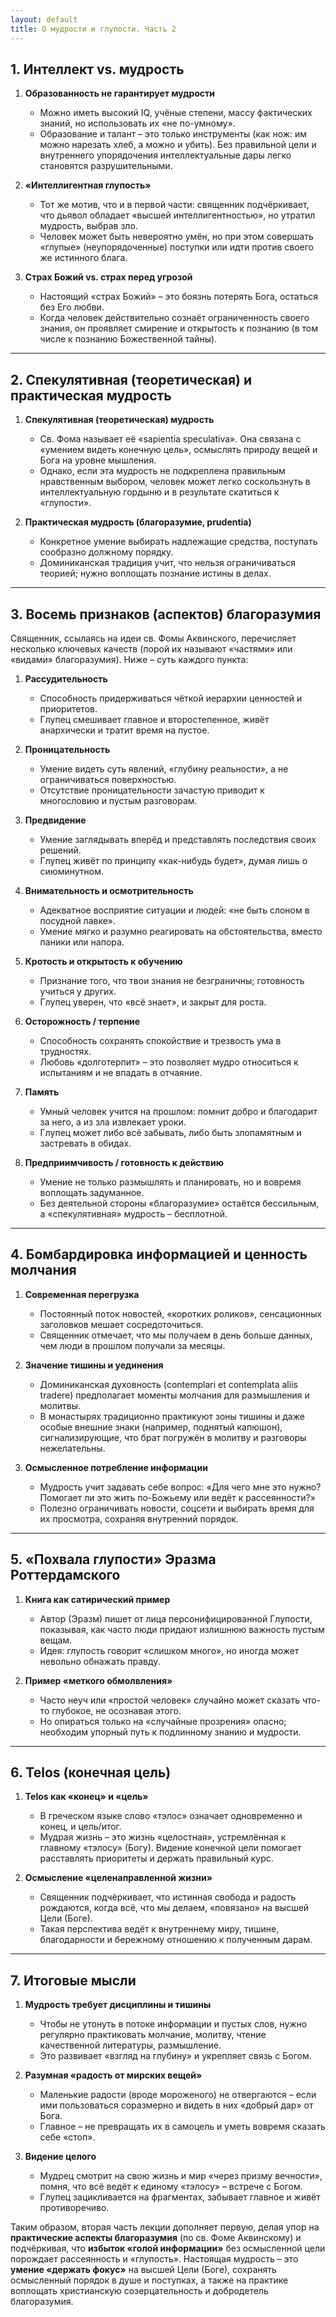 ```yaml
---
layout: default
title: О мудрости и глупости. Часть 2
---
```


## 1. Интеллект vs. мудрость

1. **Образованность не гарантирует мудрости**  
   - Можно иметь высокий IQ, учёные степени, массу фактических знаний, но использовать их «не по-умному».  
   - Образование и талант – это только инструменты (как нож: им можно нарезать хлеб, а можно и убить). Без правильной цели и внутреннего упорядочения интеллектуальные дары легко становятся разрушительными.

2. **«Интеллигентная глупость»**  
   - Тот же мотив, что и в первой части: священник подчёркивает, что дьявол обладает «высшей интеллигентностью», но утратил мудрость, выбрав зло.  
   - Человек может быть невероятно умён, но при этом совершать «глупые» (неупорядоченные) поступки или идти против своего же истинного блага.

3. **Страх Божий vs. страх перед угрозой**  
   - Настоящий «страх Божий» – это боязнь потерять Бога, остаться без Его любви.  
   - Когда человек действительно сознаёт ограниченность своего знания, он проявляет смирение и открытость к познанию (в том числе к познанию Божественной тайны).

---

## 2. Спекулятивная (теоретическая) и практическая мудрость

1. **Спекулятивная (теоретическая) мудрость**  
   - Св. Фома называет её «sapientia speculativa». Она связана с «умением видеть конечную цель», осмыслять природу вещей и Бога на уровне мышления.  
   - Однако, если эта мудрость не подкреплена правильным нравственным выбором, человек может легко соскользнуть в интеллектуальную гордыню и в результате скатиться к «глупости».

2. **Практическая мудрость (благоразумие, prudentia)**  
   - Конкретное умение выбирать надлежащие средства, поступать сообразно должному порядку.  
   - Доминиканская традиция учит, что нельзя ограничиваться теорией; нужно воплощать познание истины в делах.

---

## 3. Восемь признаков (аспектов) благоразумия

Священник, ссылаясь на идеи св. Фомы Аквинского, перечисляет несколько ключевых качеств (порой их называют «частями» или «видами» благоразумия). Ниже – суть каждого пункта:

1. **Рассудительность**  
   - Способность придерживаться чёткой иерархии ценностей и приоритетов.  
   - Глупец смешивает главное и второстепенное, живёт анархически и тратит время на пустое.

2. **Проницательность**  
   - Умение видеть суть явлений, «глубину реальности», а не ограничиваться поверхностью.  
   - Отсутствие проницательности зачастую приводит к многословию и пустым разговорам.

3. **Предвидение**  
   - Умение заглядывать вперёд и представлять последствия своих решений.  
   - Глупец живёт по принципу «как-нибудь будет», думая лишь о сиюминутном.

4. **Внимательность и осмотрительность**  
   - Адекватное восприятие ситуации и людей: «не быть слоном в посудной лавке».  
   - Умение мягко и разумно реагировать на обстоятельства, вместо паники или напора.

5. **Кротость и открытость к обучению**  
   - Признание того, что твои знания не безграничны; готовность учиться у других.  
   - Глупец уверен, что «всё знает», и закрыт для роста.

6. **Осторожность / терпение**  
   - Способность сохранять спокойствие и трезвость ума в трудностях.  
   - Любовь «долготерпит» – это позволяет мудро относиться к испытаниям и не впадать в отчаяние.

7. **Память**  
   - Умный человек учится на прошлом: помнит добро и благодарит за него, а из зла извлекает уроки.  
   - Глупец может либо всё забывать, либо быть злопамятным и застревать в обидах.

8. **Предприимчивость / готовность к действию**  
   - Умение не только размышлять и планировать, но и вовремя воплощать задуманное.  
   - Без деятельной стороны «благоразумие» остаётся бессильным, а «спекулятивная» мудрость – бесплотной.

---

## 4. Бомбардировка информацией и ценность молчания

1. **Современная перегрузка**  
   - Постоянный поток новостей, «коротких роликов», сенсационных заголовков мешает сосредоточиться.  
   - Священник отмечает, что мы получаем в день больше данных, чем люди в прошлом получали за месяцы.

2. **Значение тишины и уединения**  
   - Доминиканская духовность (contemplari et contemplata aliis tradere) предполагает моменты молчания для размышления и молитвы.  
   - В монастырях традиционно практикуют зоны тишины и даже особые внешние знаки (например, поднятый капюшон), сигнализирующие, что брат погружён в молитву и разговоры нежелательны.

3. **Осмысленное потребление информации**  
   - Мудрость учит задавать себе вопрос: «Для чего мне это нужно? Помогает ли это жить по-Божьему или ведёт к рассеянности?»  
   - Полезно ограничивать новости, соцсети и выбирать время для их просмотра, сохраняя внутренний порядок.

---

## 5. «Похвала глупости» Эразма Роттердамского

1. **Книга как сатирический пример**  
   - Автор (Эразм) пишет от лица персонифицированной Глупости, показывая, как часто люди придают излишнюю важность пустым вещам.  
   - Идея: глупость говорит «слишком много», но иногда может невольно обнажать правду.

2. **Пример «меткого обмолвления»**  
   - Часто неуч или «простой человек» случайно может сказать что-то глубокое, не осознавая этого.  
   - Но опираться только на «случайные прозрения» опасно; необходим упорный путь к подлинному знанию и мудрости.

---

## 6. Telos (конечная цель)

1. **Telos как «конец» и «цель»**  
   - В греческом языке слово «тэлос» означает одновременно и конец, и цель/итог.  
   - Мудрая жизнь – это жизнь «целостная», устремлённая к главному «тэлосу» (Богу). Видение конечной цели помогает расставлять приоритеты и держать правильный курс.

2. **Осмысление «целенаправленной жизни»**  
   - Священник подчёркивает, что истинная свобода и радость рождаются, когда всё, что мы делаем, «повязано» на высшей Цели (Боге).  
   - Такая перспектива ведёт к внутреннему миру, тишине, благодарности и бережному отношению к полученным дарам.

---

## 7. Итоговые мысли

1. **Мудрость требует дисциплины и тишины**  
   - Чтобы не утонуть в потоке информации и пустых слов, нужно регулярно практиковать молчание, молитву, чтение качественной литературы, размышление.  
   - Это развивает «взгляд на глубину» и укрепляет связь с Богом.

2. **Разумная «радость от мирских вещей»**  
   - Маленькие радости (вроде мороженого) не отвергаются – если ими пользоваться соразмерно и видеть в них «добрый дар» от Бога.  
   - Главное – не превращать их в самоцель и уметь вовремя сказать себе «стоп».

3. **Видение целого**  
   - Мудрец смотрит на свою жизнь и мир «через призму вечности», помня, что всё ведёт к единому «тэлосу» – встрече с Богом.  
   - Глупец зацикливается на фрагментах, забывает главное и живёт противоречиво.

Таким образом, вторая часть лекции дополняет первую, делая упор на **практические аспекты благоразумия** (по св. Фоме Аквинскому) и подчёркивая, что **избыток «голой информации»** без осмысленной цели порождает рассеянность и «глупость». Настоящая мудрость – это **умение «держать фокус»** на высшей Цели (Боге), сохранять осмысленный порядок в душе и поступках, а также на практике воплощать христианскую созерцательность и добродетель благоразумия.
